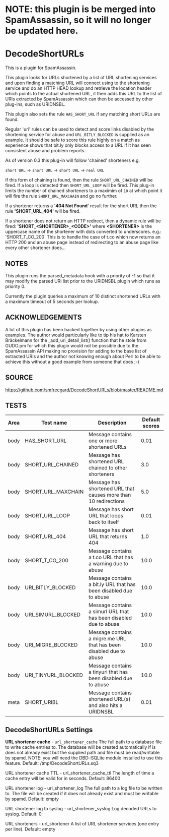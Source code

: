 NOTE:  this plugin is be merged into SpamAssassin, so it will no longer be updated here.
========================================================================================

DecodeShortURLs
===============

This is a plugin for SpamAssassin.

This plugin looks for URLs shortened by a list of URL shortening services and
upon finding a matching URL will connect using to the shortening service and
do an HTTP HEAD lookup and retrieve the location header which points to the 
actual shortened URL, it then adds this URL to the list of URIs extracted by 
SpamAssassin which can then be accessed by other plug-ins, such as URIDNSBL.

This plugin also sets the rule ```HAS_SHORT_URL``` if any matching short URLs are 
found.

Regular 'uri' rules can be used to detect and score links disabled by the
shortening service for abuse and ```URL_BITLY_BLOCKED``` is supplied as an example.
It should be safe to score this rule highly on a match as experience shows
that bit.ly only blocks access to a URL if it has seen consistent abuse and
problem reports.

As of version 0.3 this plug-in will follow 'chained' shorteners e.g.

```short URL``` -> ```short URL``` -> ```short URL``` -> ```real URL```

If this form of chaining is found, then the rule ```SHORT_URL_CHAINED``` will be
fired.  If a loop is detected then ```SHORT_URL_LOOP``` will be fired.
This plug-in limits the number of chained shorteners to a maximim of ```10``` at 
which point it will fire the rule ```SHORT_URL_MAXCHAIN``` and go no further.

If a shortener returns a '**404 Not Found**' result for the short URL then the 
rule **'SHORT_URL_404'** will be fired.

If a shortener does not return an HTTP redirect, then a dynamic rule will
be fired: **'SHORT_\<SHORTENER\>_\<CODE\>'** where **\<SHORTENER\>** is the uppercase
name of the shortener with dots converted to underscores.  e.g.:
'SHORT_T_CO_200' This is to handle the case of t.co which now returns an
HTTP 200 and an abuse page instead of redirecting to an abuse page like
every other shortener does...

NOTES
-----

This plugin runs the parsed_metadata hook with a priority of -1 so that
it may modify the parsed URI list prior to the URIDNSBL plugin which
runs as priority 0.

Currently the plugin queries a maximum of 10 distinct shortened URLs with
a maximum timeout of 5 seconds per lookup.  

ACKNOWLEDGEMENTS
----------------

A lot of this plugin has been hacked together by using other plugins as 
examples.  The author would particularly like to tip his hat to Karsten
Bräckelmann for the _add_uri_detail_list() function that he stole from
GUDO.pm for which this plugin would not be possible due to the SpamAssassin
API making no provision for adding to the base list of extracted URIs and 
the author not knowing enough about Perl to be able to achieve this without 
a good example from someone that does ;-)

SOURCE
------

https://github.com/smfreegard/DecodeShortURLs/blob/master/README.md

TESTS
-----

| Area | Test name           | Description                                                         | Default scores |
|------|---------------------|---------------------------------------------------------------------|----------------|
| body | HAS_SHORT_URL       | Message contains one or more shortened URLs                         | 0.01           |
| body | SHORT_URL_CHAINED   | Message has shortened URL chained to other shorteners               | 3.0            |
| body | SHORT_URL_MAXCHAIN  | Message has shortened URL that causes more than 10 redirections     | 5.0            |
| body | SHORT_URL_LOOP      | Message has short URL that loops back to itself                     | 0.01           |
| body | SHORT_URL_404       | Message has short URL that returns 404                              | 1.0            |
| body | SHORT_T_CO_200      | Message contains a t.co URL that has a warning due to abuse         | 10.0           |
| body | URI_BITLY_BLOCKED   | Message contains a bit.ly URL that has been disabled due to abuse   | 10.0           |
| body | URI_SIMURL_BLOCKED  | Message contains a simurl URL that has been disabled due to abuse   | 10.0           |
| body | URI_MIGRE_BLOCKED   | Message contains a migre.me URL that has been disabled due to abuse | 10.0           |
| body | URI_TINYURL_BLOCKED | Message contains a tinyurl that has been disabled due to abuse      | 10.0           |
| meta | SHORT_URIBL         | Message contains shortened URL(s) and also hits a URIDNSBL          | 0.01           |


DecodeShortURLs Settings
------------------------

**URL shortener cache** - ```url_shortener_cache```
The full path to a database file to write cache entries to. The database will be created automatically if is does not already exist but the supplied path and file must be read/writable by spamd. 
 NOTE: you will need the DBD::SQLite module installed to use this feature.
 Default: /tmp/DecodeShortURLs.sq3

URL shortener cache TTL - url_shortener_cache_ttl
The length of time a cache entry will be valid for in seconds.
Default: 86400

URL shortener log - url_shortener_log
The full path to a log file to be written to. The file will be created if it does not already exist and must be writable by spamd.
Default: empty

URL shortener log to syslog - url_shortener_syslog
Log decoded URLs to syslog.
Default: 0

URL shorteners - url_shortener
A list of URL shortener services (one entry per line).
Default: empty
